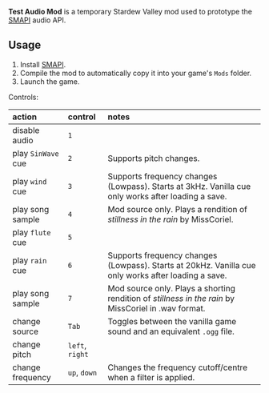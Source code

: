 **Test Audio Mod** is a temporary Stardew Valley mod used to prototype the [SMAPI](https://smapi.io/)
audio API.

## Usage
1. Install [SMAPI](https://smapi.io/).
2. Compile the mod to automatically copy it into your game's `Mods` folder.
3. Launch the game.

Controls:

action             | control         | notes
:----------------- | :-------------- | :----
disable audio      | `1`             |
play `SinWave` cue | `2`             | Supports pitch changes.
play `wind` cue    | `3`             | Supports frequency changes (Lowpass). Starts at 3kHz. Vanilla cue only works after loading a save.
play song sample   | `4`             | Mod source only. Plays a rendition of _stillness in the rain_ by MissCoriel.
play `flute` cue   | `5`             |
play `rain` cue    | `6`             | Supports frequency changes (Lowpass). Starts at 20kHz. Vanilla cue only works after loading a save.
play song sample   | `7`             | Mod source only. Plays a shorting rendition of _stillness in the rain_ by MissCoriel in .wav format.
change source      | `Tab`           | Toggles between the vanilla game sound and an equivalent `.ogg` file.
change pitch       | `left`, `right` |
change frequency   | `up`, `down`    | Changes the frequency cutoff/centre when a filter is applied.
